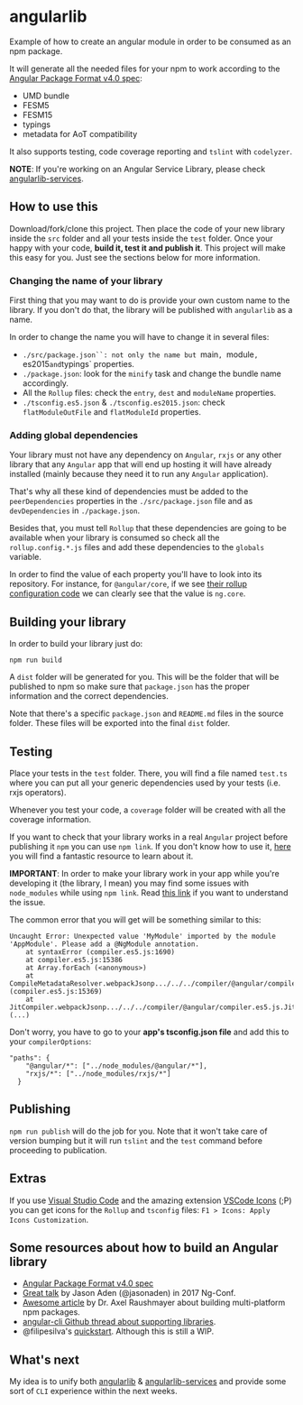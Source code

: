 # angularlib

Example of how to create an angular module in order to be consumed as an npm package.

It will generate all the needed files for your npm to work according to the [Angular Package Format v4.0 spec](https://docs.google.com/document/d/1CZC2rcpxffTDfRDs6p1cfbmKNLA6x5O-NtkJglDaBVs/preview):

- UMD bundle
- FESM5
- FESM15
- typings
- metadata for AoT compatibility

It also supports testing, code coverage reporting and `tslint` with `codelyzer`.

**NOTE**: If you're working on an Angular Service Library, please check [angularlib-services](https://github.com/robertohuertasm/angularlib-services).

## How to use this

Download/fork/clone this project. Then place the code of your new library inside the `src` folder and all your tests inside the `test` folder. Once your happy with your code, **build it, test it and publish it**. This project will make this easy for you. Just see the sections below for more information.

### Changing the name of your library

First thing that you may want to do is provide your own custom name to the library. If you don't do that, the library will be published with `angularlib` as a name.

In order to change the name you will have to change it in several files:

- `./src/package.json``: not only the name but `main`, `module`, `es2015` and `typings` properties.
- `./package.json`: look for the `minify` task and change the bundle name accordingly.
- All the `Rollup` files: check the `entry`, `dest` and `moduleName` properties.
- `./tsconfig.es5.json` & `./tsconfig.es2015.json`: check `flatModuleOutFile` and `flatModuleId` properties.

### Adding global dependencies

Your library must not have any dependency on `Angular`, `rxjs` or any other library that any `Angular` app that will end up hosting it will have already installed (mainly because they need it to run any `Angular` application).

That's why all these kind of dependencies must be added to the `peerDependencies` properties in the `./src/package.json` file and as `devDependencies` in `./package.json`.

Besides that, you must tell `Rollup` that these dependencies are going to be available when your library is consumed so check all the `rollup.config.*.js` files and add these dependencies to the `globals` variable.

In order to find the value of each property you'll have to look into its repository. For instance, for `@angular/core`, if we see [their rollup configuration code](https://github.com/angular/angular/blob/master/packages/core/rollup.config.js#L25) we can clearly see that the value is `ng.core`.

## Building your library

In order to build your library just do:

`npm run build`

A `dist` folder will be generated for you. This will be the folder that will be published to npm so make sure that `package.json` has the proper information and the correct dependencies.

Note that there's a specific `package.json` and `README.md` files in the source folder. These files will be exported into the final `dist` folder.

## Testing

Place your tests in the `test` folder. There, you will find a file named `test.ts` where you can put all your generic dependencies used by your tests (i.e. rxjs operators).

Whenever you test your code, a `coverage` folder will be created with all the coverage information.

If you want to check that your library works in a real `Angular` project before publishing it `npm` you can use `npm link`. If you don't know how to use it, [here](http://browsenpm.org/help#linkinganynpmpackagelocally) you will find a fantastic resource to learn about it.

**IMPORTANT**: In order to make your library work in your app while you're developing it (the library, I mean) you may find some issues with `node_modules` while using `npm link`. Read [this link](https://github.com/angular/angular-cli/wiki/stories-linked-library) if you want to understand the issue. 

The common error that you will get will be something similar to this:

```
Uncaught Error: Unexpected value 'MyModule' imported by the module 'AppModule'. Please add a @NgModule annotation.
    at syntaxError (compiler.es5.js:1690)
    at compiler.es5.js:15386
    at Array.forEach (<anonymous>)
    at CompileMetadataResolver.webpackJsonp.../../../compiler/@angular/compiler.es5.js.CompileMetadataResolver.getNgModuleMetadata (compiler.es5.js:15369)
    at JitCompiler.webpackJsonp.../../../compiler/@angular/compiler.es5.js.JitCompiler._loadModules (...)
```

Don't worry, you have to go to your **app's tsconfig.json file** and add this to your `compilerOptions`: 

```
"paths": {
    "@angular/*": ["../node_modules/@angular/*"],
    "rxjs/*": ["../node_modules/rxjs/*"]
  }
```

## Publishing

`npm run publish` will do the job for you. Note that it won't take care of version bumping but it will run `tslint` and the `test` command before proceeding to publication.

## Extras

If you use [Visual Studio Code](https://code.visualstudio.com/) and the amazing extension [VSCode Icons](https://marketplace.visualstudio.com/items?itemName=robertohuertasm.vscode-icons) (;P) you can get icons for the `Rollup` and `tsconfig` files: `F1 > Icons: Apply Icons Customization`.


## Some resources about how to build an Angular library

- [Angular Package Format v4.0 spec](https://docs.google.com/document/d/1CZC2rcpxffTDfRDs6p1cfbmKNLA6x5O-NtkJglDaBVs/preview) 
- [Great talk](https://www.youtube.com/watch?v=unICbsPGFIA&list=WL&index=7) by Jason Aden (@jasonaden) in 2017 Ng-Conf.
- [Awesome article](http://2ality.com/2017/04/setting-up-multi-platform-packages.html) by Dr. Axel Raushmayer about building multi-platform npm packages.
- [angular-cli Github thread about supporting libraries](https://github.com/angular/angular-cli/issues/6510).
- @filipesilva's [quickstart](https://github.com/filipesilva/angular-quickstart-lib). Although this is still a WIP.

## What's next

My idea is to unify both [angularlib](https://github.com/robertohuertasm/angularlib) & [angularlib-services](https://github.com/robertohuertasm/angularlib-services) and provide some sort of `CLI` experience within the next weeks.